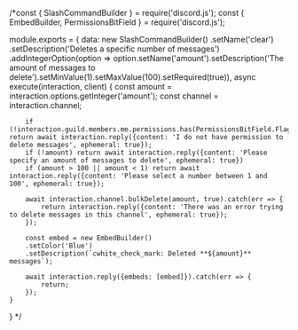 /*const { SlashCommandBuilder } = require('discord.js');
const { EmbedBuilder, PermissionsBitField } = require('discord.js');

module.exports = {
    data: new SlashCommandBuilder()
    .setName('clear')
    .setDescription('Deletes a specific number of messages')
    .addIntegerOption(option => option.setName('amount').setDescription('The amount of messages to delete').setMinValue(1).setMaxValue(100).setRequired(true)),
    async execute(interaction, client) {
        const amount = interaction.options.getInteger('amount');
        const channel = interaction.channel;

        if (!interaction.guild.members.me.permissions.has(PermissionsBitField.Flags.ManageMessages)) return await interaction.reply({content: 'I do not have permission to delete messages', ephemeral: true}); 
        if (!amount) return await interaction.reply({content: 'Please specify an amount of messages to delete', ephemeral: true})
        if (amount > 100 || amount < 1) return await interaction.reply({content: 'Please select a number between 1 and 100', ephemeral: true});

        await interaction.channel.bulkDelete(amount, true).catch(err => {
            return interaction.reply({content: 'There was an error trying to delete messages in this channel', ephemeral: true});
        });

        const embed = new EmbedBuilder()
        .setColor('Blue')
        .setDescription(`cwhite_check_mark: Deleted **${amount}** messages`);

        await interaction.reply({embeds: [embed]}).catch(err => {
            return;
        });
    }
}
    */